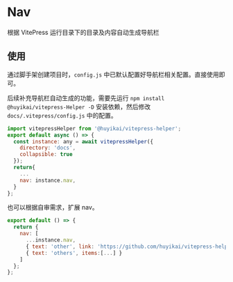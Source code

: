 # Nav

根据 VitePress 运行目录下的目录及内容自动生成导航栏

## 使用

通过脚手架创建项目时，`config.js` 中已默认配置好导航栏相关配置。直接使用即可。

后续补充导航栏自动生成的功能，需要先运行 `npm install @huyikai/vitepress-Helper -D` 安装依赖，然后修改 `docs/.vitepress/config.js` 中的配置。

```js
import vitepressHelper from '@huyikai/vitepress-helper';
export default async () => {
  const instance: any = await vitepressHelper({
    directory: 'docs',
    collapsible: true
  });
  return{
    ...
    nav: instance.nav,
  }
};
```

也可以根据自审需求，扩展 nav。

```js
export default () => {
  return {
    nav: [
      ...instance.nav,
      { text: 'other', link: 'https://github.com/huyikai/vitepress-helper' },
      { text: 'others', items:[...] }
    ]
  };
};
```
